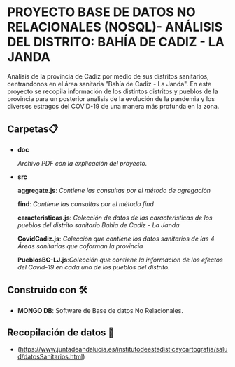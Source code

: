 # PROYECTO BASE DE DATOS NO RELACIONALES (NOSQL)- ANÁLISIS DEL DISTRITO: BAHÍA DE CADIZ - LA JANDA

Análisis de la provincia de Cadiz por medio de sus distritos sanitarios, centrandonos en el área sanitaria "Bahía de Cadiz - La Janda".
En este proyecto se recopila información de los distintos distritos y pueblos de la provincia para un posterior analisis de la evolución de la 
pandemia y los diversos estragos del COVID-19 de una manera más profunda en la zona.

## Carpetas📋

* **doc**

    _Archivo PDF con la explicación del proyecto._ 


* **src**

    **aggregate.js**: _Contiene las consultas por el método de agregación_
    
    **find**: _Contiene las consultas por el método find_

    **caracteristicas.js**: _Colección de datos de las caracteristicas de los pueblos del distrito sanitario Bahia de Cadiz - La Janda_
   
   **CovidCadiz.js**: _Colección que contiene los datos sanitarios de las 4 Áreas sanitarias que coforman la provincia_
  
  **PueblosBC-LJ.js**:_Colección que contiene la informacion de los efectos del Covid-19 en cada uno de los pueblos del distrito._

## Construido con 🛠️

* **MONGO DB**: Software de Base de datos No Relacionales.

## Recopilación de datos 📖

* (https://www.juntadeandalucia.es/institutodeestadisticaycartografia/salud/datosSanitarios.html)
